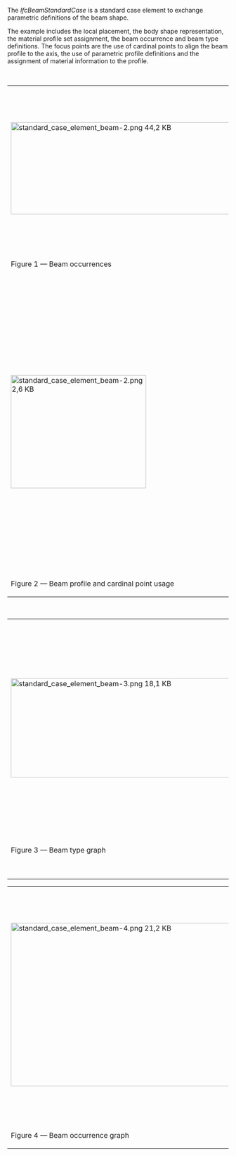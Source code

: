 The _IfcBeamStandardCase_ is a standard case element to exchange parametric definitions of the beam shape.

The example includes the local placement, the body shape representation, the material profile set assignment, the beam occurrence and beam type definitions. The focus points are the use of cardinal points to align the beam profile to the axis, the use of parametric profile definitions and the assignment of material information to the profile.

&nbsp;

<table summary="beam example">
 <tr>
  <td>
   <img src="../../figures/examples/standard_case_element_beam-1.png" width="610" height="210" alt="standard_case_element_beam-2.png 44,2 KB">
  </td>
  <td style=" vertical-align:bottom;">
   <p>The example in Figure 1 declares two parametric beam types, one with an I-Shape
              profile and the other with a T-Shape profile. Each type has nine occurrences, using various cardinal
              points to align the profiles.
            </p>
          </td>
        </tr>
        <tr>
          <td>
            <p class="figure">Figure 1 &mdash; Beam occurrences</p>
            <p>&nbsp;</p>
          </td>
          <td>
            &nbsp;
          </td>
        </tr>
        <tr>
          <td>
            <img src="../../figures/examples/standard_case_element_beam-2.png" width="308" height="258" alt="standard_case_element_beam-2.png 2,6 KB">
          </td>
          <td style=" vertical-align:bottom;">
            <p>
              The beam 'A-9' in Figure 2 is an occurrence of the 'IPE220' type having an
              I-Shape profile, placed along an axis using the upper-right cardinal point.
            </p>
            <p>
              The cardinal point of the beam 'A-9' is set to the upper-right, indicating that the 'Body' representation
              should be generated with the upper-right of the profile aligned along the curve of the 'Axis
              representation.
            </p>
          </td>
        </tr>
        <tr>
          <td>
            <p class="figure">Figure 2 &mdash; Beam profile and cardinal point usage</p>
          </td>
          <td>
            &nbsp;
          </td>
        </tr>
      </table>

&nbsp;

<table summary="beam example" cellpadding="2">
        <tr>
          <td>
            <img src="../../figures/examples/standard_case_element_beam-3.png" width="610" height="226" alt="standard_case_element_beam-3.png 18,1 KB">
          </td>
          <td style=" vertical-align:bottom;">
            <p>The 'IPE220' beam type in Figure 3 is represented by <i>IfcBeamType</i>. As a
              parametric definition, this beam type does not have any geometric representation, rather it has a
              material profile set association indicating a cross-section which may be applied to paths defined at
              occurrences.</p>
          </td>
        </tr>
        <tr>
          <td>
            <p class="figure">Figure 3 &mdash; Beam type graph</p>
            <p>&nbsp;</p>
          </td>
          <td>&nbsp;</td>
        </tr>
      </table>

<table summary="beam example" cellpadding="2">
        <tr>
          <td>
            <img src="../../figures/examples/standard_case_element_beam-4.png" width="610" height="372" alt="standard_case_element_beam-4.png 21,2 KB">
          </td>
          <td style=" vertical-align:bottom;">
            <p>Each beam occurrence as in Figure 4 is represented by
              <i>IfcBeamStandardCase</i>. The <i>IfcMaterialProfileSetUsage</i> entity indicates the alignment of the
              material profile set according to cardinal point. The <i>IfcMaterialProfileSet</i> indicates a single
              material profile. The <i>IfcMaterialProfile</i> indicates an I-Shape cross-section of steel. The
              <i>IfcIShapeProfileDef</i> indicates shape parameters of the I-Shape profile. The <i>IfcMaterial</i>
              indicates the steel material, which could be further elaborated with structural properties, surface
              styles, and fill area styles.</p>
          </td>
        </tr>
        <tr>
          <td>
            <p class="figure">Figure 4 &mdash; Beam occurrence graph</p>
          </td>
          <td>&nbsp;</td>
        </tr>
      </table>